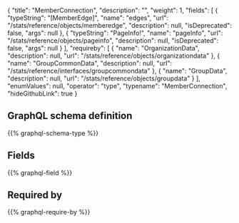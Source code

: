 {
  "title": "MemberConnection",
  "description": "",
  "weight": 1,
  "fields": [
    {
      "typeString": "[MemberEdge]",
      "name": "edges",
      "url": "/stats/reference/objects/memberedge",
      "description": null,
      "isDeprecated": false,
      "args": null
    },
    {
      "typeString": "PageInfo!",
      "name": "pageInfo",
      "url": "/stats/reference/objects/pageinfo",
      "description": null,
      "isDeprecated": false,
      "args": null
    }
  ],
  "requireby": [
    {
      "name": "OrganizationData",
      "description": null,
      "url": "/stats/reference/objects/organizationdata"
    },
    {
      "name": "GroupCommonData",
      "description": null,
      "url": "/stats/reference/interfaces/groupcommondata"
    },
    {
      "name": "GroupData",
      "description": null,
      "url": "/stats/reference/objects/groupdata"
    }
  ],
  "enumValues": null,
  "operator": "type",
  "typename": "MemberConnection",
  "hideGithubLink": true
}
## GraphQL schema definition

{{% graphql-schema-type %}}

## Fields

{{% graphql-field %}}

## Required by

{{% graphql-require-by %}}
